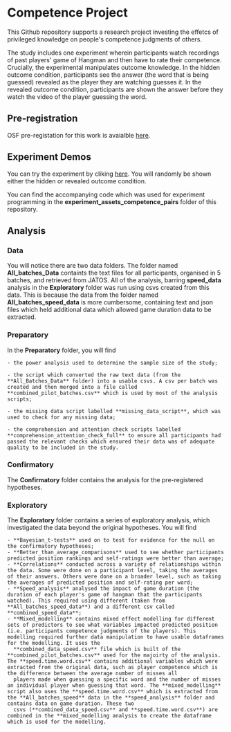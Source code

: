 # Competence Project

This Github repository supports a research project investing the effetcs of privileged knowledge on people's competence judgments of others. 

The study includes one experiment wherein participants watch recordings of past players' game of Hangman and then have to rate their competence. Crucially, the experimental manipulates outcome knowledge. In the hidden outcome condition, participants see the answer (the word that is being guessed) revealed as the player they are watching guesses it. In the revealed outcome condition, participants are shown the answer before they watch the video of the player guessing the word. 

## Pre-registration 

OSF pre-registation for this work is avaialble [here]([url](https://osf.io/khxn5)). 

## Experiment Demos

You can try the experiment by cliking [here]([http://161.35.32.77/publix/nsICzQho4ps]). You will randomly be shown either the hidden or revealed outcome condition. 

You can find the accompanying code which was used for experiment programming in the **experiment_assets_competence_pairs** folder of this repository. 

## Analysis 

### Data 
You will notice there are two data folders. The folder named **All_batches_Data** containts the text files for all participants, organised in 5 batches, and retrieved from JATOS. All of the analysis, barring **speed_data** analysis in the **Exploratory** folder was run using csvs created from this data. This is because the data from the folder named **All_batches_speed_data** is more cumbersome, containing text and json files which held additional data which allowed game duration data to be extracted. 

### Preparatory
In the **Preparatory** folder, you will find

    - the power analysis used to determine the sample size of the study;
    
    - the script which converted the raw text data (from the **All_Batches_Data** folder) into a usable csvs. A csv per batch was created and then merged into a file called **combined_pilot_batches.csv** which is used by most of the analysis scripts; 
    
    - the missing data script labelled **missing_data_script**, which was used to check for any missing data;
    
    - the comprehension and attention check scripts labelled **comprehension_attention_check_full** to ensure all participants had passed the relevant checks which ensured their data was of adequate quality to be included in the study. 

### Confirmatory 
The **Confirmatory** folder contains the analysis for the pre-registered hypotheses. 

### Exploratory
The **Exploratory** folder contains a series of exploratory analysis, which investigated the data beyond the original hypotheses. You will find 

    - **Bayesian_t-tests** used on to test for evidence for the null on the confirmatory hypotheses;
    - **Better_than_average_comparisons** used to see whether participants predicted position rankings and self-ratings were better than average;
    - **Correlations** conducted across a variety of relationships within the data. Some were done on a participant level, taking the averages of their answers. Others were done on a broader level, such as taking the averages of predicted position and self-rating per word; 
    - **Speed_analysis** analysed the impact of game duration (the duration of each player's game of hangman that the participants watched). This required using different (taken from **All_batches_speed_data**) and a different csv called **combined_speed_data**;
    - **Mixed_modelling** contains mixed effect modelling for different sets of predictors to see what variables impacted predicted position (i.e. participants competence judgments of the players). This modelling required further data manipulation to have usable dataframes for the modelling. It uses the                      
      **combined_data_speed.csv** file which is built of the **combined_pilot_batches.csv** used for the majoirty of the analysis. The **speed.time.word.csv** contains additional variables which were extracted from the original data, such as player competence which is the difference between the average number of misses all 
      players made when guessing a specific word and the number of misses an individual player when guessing that word. The **mixed_modelling** script also uses the **speed.time.word.csv** which is extracted from the **All_batches_speed** data in the **speed_analysis** folder and contains data on game duration. These two 
      csvs (**combined_data_speed.csv** and **speed.time.word.csv**) are combined in the **mixed_modelling analysis to create the dataframe which is used for the modelling.  
    
